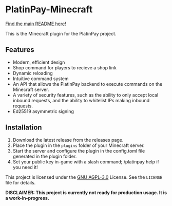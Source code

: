 # PlatinPay-Minecraft

[Find the main README here!](https://github.com/PlatinPay)

This is the Minecraft plugin for the PlatinPay project.

## Features
- Modern, efficient design
- Shop command for players to recieve a shop link
- Dynamic reloading
- Intuitive command system
- An API that allows the PlatinPay backend to execute commands on the Minecraft server.
- A variety of security features, such as the ability to only accept local inbound requests, and the ability to whitelist IPs making inbound requests.
- Ed25519 asymmetric signing

## Installation
1. Download the latest release from the releases page.
2. Place the plugin in the `plugins` folder of your Minecraft server.
3. Start the server and configure the plugin in the config.toml file generated in the plugin folder.
4. Set your public key in-game with a slash command; /platinpay help if you need it!

This project is licensed under the [GNU AGPL-3.0](LICENSE) License. See the `LICENSE` file for details.

**DISCLAIMER: This project is currently not ready for production usage. It is a work-in-progress.**
